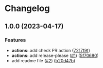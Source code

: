 # Changelog

## 1.0.0 (2023-04-17)


### Features

* **actions:** add check PR action ([7217f9f](https://github.com/gouarin/test-conventional-commit/commit/7217f9f7a366c0aeecdbe3d12d7e1d27600824dc))
* **actions:** add release-please ([#1](https://github.com/gouarin/test-conventional-commit/issues/1)) ([5f70680](https://github.com/gouarin/test-conventional-commit/commit/5f70680560881d9d48b7003bd0f7476ae99567c2))
* add readme file ([#2](https://github.com/gouarin/test-conventional-commit/issues/2)) ([b20d47b](https://github.com/gouarin/test-conventional-commit/commit/b20d47b6f168fbab6749458ae713726a3d4e4b78))
